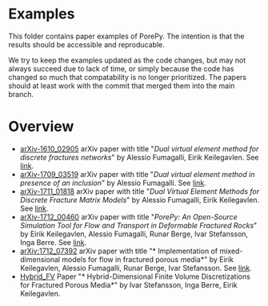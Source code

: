 # Examples
This folder contains paper examples of PorePy. The intention is that the results should be accessible and reproducable.

We try to keep the examples updated as the code changes, but may not always succeed due to lack of time, or simply because the code has changed so much that compatability is no longer prioritized. The papers should at least work with the commit that merged them into the main branch.

# Overview
* [arXiv-1610_02905](./arXiv-1610_02905/) arXiv paper with title "*Dual virtual element method for discrete fractures networks*" by Alessio Fumagalli, Eirik Keilegavlen. See [link](https://arxiv.org/abs/1610.02905).
* [arXiv-1709_03519](./arXiv-1709_03519/) arXiv paper with title "*Dual virtual element method in presence of an inclusion*" by Alessio Fumagalli. See [link](https://arxiv.org/abs/1709.03519).
* [arXiv-1711_01818](./arXiv-1711_01818/) arXiv paper with title "*Dual Virtual Element Methods for Discrete Fracture Matrix Models*" by Alessio Fumagalli, Eirik Keilegavlen. See [link](https://arxiv.org/abs/1711.01818).
* [arXiv-1712_00460](./arXiv-1712_00460) arXiv paper with title "*PorePy: An Open-Source Simulation Tool for Flow and Transport in Deformable Fractured Rocks*" by Eirik Keilegavlen, Alessio Fumagalli, Runar Berge, Ivar Stefansson, Inga Berre. See [link](https://arxiv.org/abs/1712.00460).
* [arXiv:1712_07392](./arXiv-1712.07392) arXiv paper with title "* Implementation of mixed-dimensional models for flow in fractured porous media*" by Eirik Keilegavlen, Alessio Fumagalli, Runar Berge, Ivar Stefansson. See [link](https://arxiv.org/abs/1712.07392).
* [Hybrid_FV](./Hybrid_FV) Paper "* Hybrid-Dimensional Finite Volume Discretizations for Fractured Porous Media*" by Ivar Stefansson, Inga Berre, Eirik Keilegavlen.
